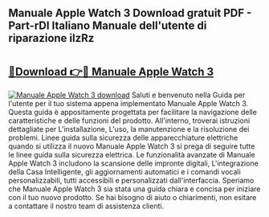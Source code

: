 ## Manuale Apple Watch 3 Download gratuit PDF - Part-rDI Italiano Manuale dell'utente di riparazione ilzRz

# <h2><a href="http://dffyho.blite.top/?on=Manuale+Apple+Watch+3">🔗Download 👉🔴 Manuale Apple Watch 3</a></h2>

[![Manuale Apple Watch 3 download](https://i.imgur.com/lujVjoI.png)](http://dffyho.blite.top/?on=Manuale+Apple+Watch+3)
Saluti e benvenuto nella Guida per l'utente per il tuo sistema appena implementato Manuale Apple Watch 3. Questa guida è appositamente progettata per facilitare la navigazione delle caratteristiche e delle funzioni del prodotto. All'interno, troverai istruzioni dettagliate per L'installazione, L'uso, la manutenzione e la risoluzione dei problemi. Linee guida sulla sicurezza delle apparecchiature elettriche quando si utilizza il nuovo Manuale Apple Watch 3 si prega di seguire tutte le linee guida sulla sicurezza elettrica. Le funzionalità avanzate di Manuale Apple Watch 3 includono la scansione delle impronte digitali, L'integrazione della Casa Intelligente, gli aggiornamenti automatici e i comandi vocali personalizzabili, tutti accessibili e personalizzati dall'interfaccia. Speriamo che Manuale Apple Watch 3 sia stata una guida chiara e concisa per iniziare con il tuo nuovo prodotto. Se hai bisogno di aiuto o chiarimenti, non esitare a contattare il nostro team di assistenza clienti.
